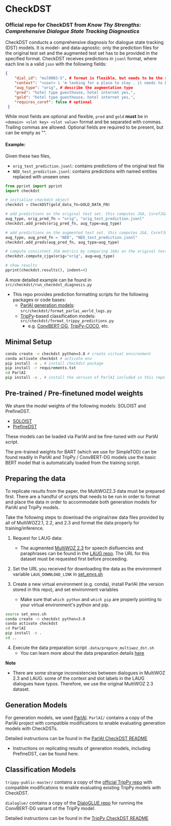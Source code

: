 # CheckDST
### Official repo for CheckDST from <em>Know Thy Strengths: Comprehensive Dialogue State Tracking Diagnostics</em>

CheckDST conducts a comprehensive diagnosis for dialogue state tracking (DST) models. 
It is model- and data-agnostic: only the prediction files for the original test set and the augmented test set has to be provided in the specified format. 
CheckDST receives predictions in `jsonl` format, where each line is a valid `json` with the following fields: 
```json
{
    "dial_id": "mul0003-5", # format is flexible, but needs to be the same for samples that will be compared
    "context": "<user> i 'm looking for a place to stay . it needs to be a guesthouse and include free wifi .", # optional, keep only for analysis   
    "aug_type": "orig", # describe the augmentation type 
    "pred": "hotel type guesthouse, hotel internet yes,",   
    "gold": "hotel type guesthouse, hotel internet yes,", 
    "requires_coref": false # optional 
 }
```

While most fields are optional and flexible, `pred` and `gold` **must** be in `<domain> <slot key> <slot value>` format and be separated with commas. Trailing commas are allowed. 
Optional fields are required to be present, but can be empty as "". 

#### Example: 
Given these two files, 
- `orig_test_prediction.jsonl`: contains predictions of the original test file
- `NED_test_prediction.jsonl`: contains predictions with named entities replaced with unseen ones 

```python
from pprint import pprint
import checkdst

# initialize checkdst object 
checkdst = CheckDST(gold_data_fn=GOLD_DATA_FN)

# add predictions on the original test set. this computes JGA, CorefJGA if applicable, and hallucination 
aug_type, orig_pred_fn = "orig", "orig_test_prediction.jsonl" 
checkdst.add_preds(orig_pred_fn, aug_type=aug_type)

# add predictions on the augmented test set. this computes JGA, CorefJGA if applicable, and hallucination 
aug_type, aug_pred_fn = "NED", "NED_test_prediction.jsonl" 
checkdst.add_preds(aug_pred_fn, aug_type=aug_type)

# compute consistent JGA metrics by comparing JGAs on the original test set and the augmented test set 
checkdst.compute_cjga(orig="orig", aug=aug_type)

# show results 
pprint(checkdst.results(), indent=4)
```

A more detailed example can be found in `src/checkdst/run_checkdst_diagnosis.py`

- This repo provides prediction formatting scripts for the following packages or code bases: 
    - [ParlAI generation models](#generation-models): `src/checkdst/format_parlai_world_logs.py`
    - [TripPy](#classification-models)-based classification models: `src/checkdst/format_trippy_predictions.py`
        - e.g. [ConvBERT-DG](https://github.com/alexa/dialoglue), [TripPy-COCO](https://arxiv.org/pdf/2010.12850.pdf), etc.



## Minimal Setup 

```bash
conda create -n checkdst python=3.8 # create virtual environment 
conda activate checkdst # activate env
pip install -e . # install checkdst package
pip install -r requirements.txt
cd ParlAI  
pip install -e . # install the version of ParlAI included in this repo
```




## Pre-trained / Pre-finetuned model weights 

We share the model weights of the following models: SOLOIST and PrefineDST. 
- [SOLOIST]()
- [PrefineDST]()

These models can be loaded via ParlAI and be fine-tuned with our ParlAI script. 

The pre-trained weights for BART (which we use for SimpleTOD) can be found readily in ParlAI and TripPy / ConvBERT-DG models use the basic BERT model that is automatically loaded from the training script. 


## Preparing the data 

To replicate results from the paper, the MultiWOZ2.3 data must be prepared first. There are a handful of scripts that needs to be run in order to format and place the data in order to accommodate both generation models for ParlAI and TripPy models. 

Take the following steps to download the original/raw data files provided by all of MultiWOZ2.1, 2.2, and 2.3 and format the data properly for training/inference.

1. Request for LAUG data: 
    - The augmented [MultiWOZ 2.3](https://github.com/lexmen318/MultiWOZ-coref) for speech disfluencies and paraphrases can be found in the [LAUG repo](https://github.com/thu-coai/LAUG#supported-datasets). The URL for this dataset must be requested first before proceeding.

1. Set the URL you received for downloading the data as the environment variable `LAUG_DOWNLOAD_LINK` in [set_envs.sh](set_envs.sh) 
1. Create a new virtual environment (e.g. conda), install ParlAI (the version stored in this repo), and set environment variables
    * Make sure that `which python` and `which pip` are properly pointing to your virtual environment's  python and pip. 
```bash
source set_envs.sh 
conda create -n checkdst python=3.8
conda activate checkdst
cd ParlAI
pip install -e . 
cd .. 
```

4. Execute the data preparation script `.data/prepare_multiwoz_dst.sh`
    - You can learn more about the data preparation details [here](data/README.md)

**Note** 
- There are some strange inconsistencies between dialogues in MultiWOZ 2.3 and LAUG: some of the context and slot labels in the LAUG dialogues have typos. Therefore, we use the original MultiWOZ 2.3 dataset. 


## Generation Models 

For generation models, we used [ParlAI](https://parl.ai). `ParlAI/` contains a copy of the ParlAI project with compatible modifications to enable evaluating generation models with CheckDSTs. 

Detailed instructions can be found in the [ParlAI CheckDST README](ParlAI/CHECKDST_README.md)
- Instructions on replicating results of generation models, including PrefineDST, can be found here. 


## Classification Models 

`trippy-public-master/` contains a copy of the [official TripPy repo](https://gitlab.cs.uni-duesseldorf.de/general/dsml/trippy-public) with compatible modifications to enable evaluating existing TripPy models with CheckDST. 

`dialoglue/` contains a copy of the [DialoGLUE repo](https://github.com/alexa/dialoglue) for running the ConvBERT-DG variant of the TripPy model. 

Detailed instructions can be found in the [TripPy CheckDST README](trippy-public-master/CHECKDST_README.md)
